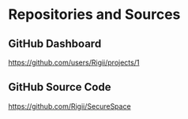 # Repositories and Sources

## GitHub Dashboard

https://github.com/users/Rigii/projects/1

## GitHub Source Code

https://github.com/Rigii/SecureSpace
